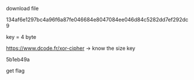 download file

134af6e1297bc4a96f6a87fe046684e8047084ee046d84c5282dd7ef292dc9

key = 4 byte

https://www.dcode.fr/xor-cipher -> know the size key 

5b1eb49a

get flag
